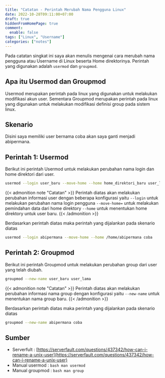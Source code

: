 ```yaml
---
title: "Catatan - Perintah Merubah Nama Pengguna Linux"
date: 2022-10-28T09:11:00+07:00
draft: true
hiddenFromHomePage: true
comment:
  enable: false
tags: ["Linux", "Username"]
categories: ["notes"]
---
```


Pada catatan singkat ini saya akan menulis mengenai cara merubah nama pengguna atau Username di Linux beserta Home direktorinya. Perintah yang digunakan adalah `usermod` dan `groupmod`.


## Apa itu Usermod dan Groupmod
Usermod merupakan perintah pada linux yang digunakan untuk melakukan modifikasi akun user. Sementara Groupmod merupakan perintah pada linux yang digunakan untuk melakukan modifikasi definisi group pada sistem linux.

## Skenario
Disini saya memiliki user bernama coba akan saya ganti menjadi abipermana.

## Perintah 1: Usermod
Berikut ini perintah Usermod untuk melakukan perubahan nama login dan home direktori dari user.  
```bash 
usermod --login user_baru --move-home --home home_direktori_baru user_lama
 ```
{{< admonition note "Catatan" >}}
Perintah diatas akan melakukan perubahan informasi user dengan beberapa konfigurasi yaitu `--login` untuk melakukan perubahan nama login pengguna `--move-home=` untuk melakukan pemindahan data dari home direktory `--home` untuk menentukan home direktory untuk user baru.
{{< /admonition >}}

Berdasarkan perintah diatas maka perintah yang dijalankan pada skenario diatas  
```bash 
usermod --login abipermana --move-home --home /home/abipermana coba 
```
## Perintah 2: Groupmod
Berikut ini perintah Groupmod untuk melakukan perubahan group dari user yang telah diubah.  
```bash
groupmod --new-name user_baru user_lama 
```
{{< admonition note "Catatan" >}}
Perintah diatas akan melakukan perubahan informasi nama group dengan konfigurasi yaitu `--new-name` untuk menentukan nama group baru.
{{< /admonition >}}

Berdasarkan perintah diatas maka perintah yang dijalankan pada skenario diatas  
```bash 
groupmod --new-name abipermana coba 
```

## Sumber
* Serverfult : [https://serverfault.com/questions/437342/how-can-i-rename-a-unix-user](https://serverfault.com/questions/437342/how-can-i-rename-a-unix-user)  
* Manual usermod : ```bash man usermod```  
* Manual groupmod : ```bash man group```   

